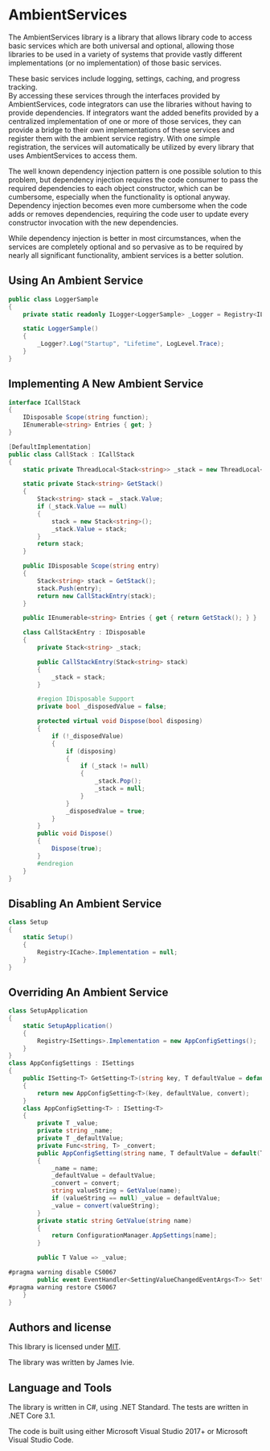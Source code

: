 ﻿# AmbientServices
The AmbientServices library is a library that allows library code to access basic services which are both universal and optional, allowing those libraries to be used in a variety of systems that provide vastly different implementations (or no implementation) of those basic services.

These basic services include logging, settings, caching, and progress tracking.  
By accessing these services through the interfaces provided by AmbientServices, code integrators can use the libraries without having to provide dependencies.
If integrators want the added benefits provided by a centralized implementation of one or more of those services, they can provide a bridge to their own implementations of these services and register them with the ambient service registry.
With one simple registration, the services will automatically be utilized by every library that uses AmbientServices to access them.

The well known dependency injection pattern is one possible solution to this problem, but dependency injection requires the code consumer to pass the required dependencies to each object constructor, which can be cumbersome, especially when the functionality is optional anyway.
Dependency injection becomes even more cumbersome when the code adds or removes dependencies, requiring the code user to update every constructor invocation with the new dependencies.

While dependency injection is better in most circumstances, when the services are completely optional and so pervasive as to be required by nearly all significant functionality, ambient services is a better solution.

## Using An Ambient Service
```csharp
public class LoggerSample
{
    private static readonly ILogger<LoggerSample> _Logger = Registry<ILogger>.Implementation.GetLogger<LoggerSample>();

    static LoggerSample()
    {
        _Logger?.Log("Startup", "Lifetime", LogLevel.Trace);
    }
}
```    

## Implementing A New Ambient Service
```csharp
interface ICallStack
{
    IDisposable Scope(string function);
    IEnumerable<string> Entries { get; }
}

[DefaultImplementation]
public class CallStack : ICallStack
{
    static private ThreadLocal<Stack<string>> _stack = new ThreadLocal<Stack<string>>();

    static private Stack<string> GetStack()
    {
        Stack<string> stack = _stack.Value;
        if (_stack.Value == null)
        {
            stack = new Stack<string>();
            _stack.Value = stack;
        }
        return stack;
    }

    public IDisposable Scope(string entry)
    {
        Stack<string> stack = GetStack();
        stack.Push(entry);
        return new CallStackEntry(stack);
    }

    public IEnumerable<string> Entries { get { return GetStack(); } }

    class CallStackEntry : IDisposable
    {
        private Stack<string> _stack;

        public CallStackEntry(Stack<string> stack)
        {
            _stack = stack;
        }

        #region IDisposable Support
        private bool _disposedValue = false;

        protected virtual void Dispose(bool disposing)
        {
            if (!_disposedValue)
            {
                if (disposing)
                {
                    if (_stack != null)
                    {
                        _stack.Pop();
                        _stack = null;
                    }
                }
                _disposedValue = true;
            }
        }
        public void Dispose()
        {
            Dispose(true);
        }
        #endregion
    }
}
```    

## Disabling An Ambient Service
```csharp
class Setup
{
	static Setup()
	{
        Registry<ICache>.Implementation = null;
	}
}
```    

## Overriding An Ambient Service
```csharp
class SetupApplication
{
    static SetupApplication()
    {
        Registry<ISettings>.Implementation = new AppConfigSettings();
    }
}
class AppConfigSettings : ISettings
{
    public ISetting<T> GetSetting<T>(string key, T defaultValue = default(T), Func<string, T> convert = null)
    {
        return new AppConfigSetting<T>(key, defaultValue, convert);
    }
    class AppConfigSetting<T> : ISetting<T>
    {
        private T _value;
        private string _name;
        private T _defaultValue;
        private Func<string, T> _convert;
        public AppConfigSetting(string name, T defaultValue = default(T), Func<string, T> convert = null)
        {
            _name = name;
            _defaultValue = defaultValue;
            _convert = convert;
            string valueString = GetValue(name);
            if (valueString == null) _value = defaultValue;
            _value = convert(valueString);
        }
        private static string GetValue(string name)
        {
            return ConfigurationManager.AppSettings[name];
        }

        public T Value => _value;

#pragma warning disable CS0067
        public event EventHandler<SettingValueChangedEventArgs<T>> SettingValueChanged;
#pragma warning restore CS0067
    }
}
```    

## Authors and license
This library is licensed under [MIT](https://opensource.org/licenses/MIT).

The library was written by James Ivie.

## Language and Tools
The library is written in C#, using .NET Standard.  The tests are written in .NET Core 3.1.

The code is built using either Microsoft Visual Studio 2017+ or Microsoft Visual Studio Code.